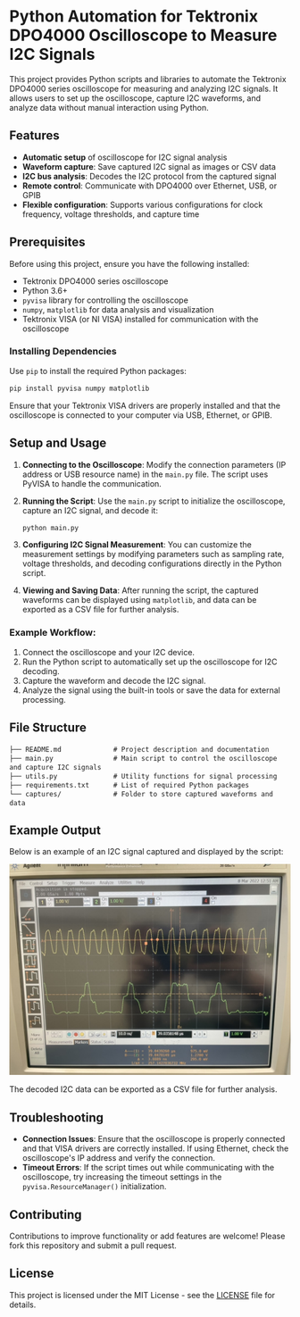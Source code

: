 # Python Automation for Tektronix DPO4000 Oscilloscope to Measure I2C Signals

This project provides Python scripts and libraries to automate the Tektronix DPO4000 series oscilloscope for measuring and analyzing I2C signals. It allows users to set up the oscilloscope, capture I2C waveforms, and analyze data without manual interaction using Python.

## Features

- **Automatic setup** of oscilloscope for I2C signal analysis
- **Waveform capture**: Save captured I2C signal as images or CSV data
- **I2C bus analysis**: Decodes the I2C protocol from the captured signal
- **Remote control**: Communicate with DPO4000 over Ethernet, USB, or GPIB
- **Flexible configuration**: Supports various configurations for clock frequency, voltage thresholds, and capture time

## Prerequisites

Before using this project, ensure you have the following installed:

- Tektronix DPO4000 series oscilloscope
- Python 3.6+
- `pyvisa` library for controlling the oscilloscope
- `numpy`, `matplotlib` for data analysis and visualization
- Tektronix VISA (or NI VISA) installed for communication with the oscilloscope

### Installing Dependencies

Use `pip` to install the required Python packages:

```bash
pip install pyvisa numpy matplotlib
```

Ensure that your Tektronix VISA drivers are properly installed and that the oscilloscope is connected to your computer via USB, Ethernet, or GPIB.

## Setup and Usage

1. **Connecting to the Oscilloscope**: 
   Modify the connection parameters (IP address or USB resource name) in the `main.py` file. The script uses PyVISA to handle the communication.

2. **Running the Script**:
   Use the `main.py` script to initialize the oscilloscope, capture an I2C signal, and decode it:

   ```bash
   python main.py
   ```

3. **Configuring I2C Signal Measurement**:
   You can customize the measurement settings by modifying parameters such as sampling rate, voltage thresholds, and decoding configurations directly in the Python script.

4. **Viewing and Saving Data**:
   After running the script, the captured waveforms can be displayed using `matplotlib`, and data can be exported as a CSV file for further analysis.

### Example Workflow:

1. Connect the oscilloscope and your I2C device.
2. Run the Python script to automatically set up the oscilloscope for I2C decoding.
3. Capture the waveform and decode the I2C signal.
4. Analyze the signal using the built-in tools or save the data for external processing.

## File Structure

```plaintext
├── README.md             # Project description and documentation
├── main.py               # Main script to control the oscilloscope and capture I2C signals
├── utils.py              # Utility functions for signal processing
├── requirements.txt      # List of required Python packages
└── captures/             # Folder to store captured waveforms and data
```

## Example Output

Below is an example of an I2C signal captured and displayed by the script:

![I2C Signal](i2c_waveform.jpeg)

The decoded I2C data can be exported as a CSV file for further analysis.

## Troubleshooting

- **Connection Issues**: Ensure that the oscilloscope is properly connected and that VISA drivers are correctly installed. If using Ethernet, check the oscilloscope's IP address and verify the connection.
- **Timeout Errors**: If the script times out while communicating with the oscilloscope, try increasing the timeout settings in the `pyvisa.ResourceManager()` initialization.

## Contributing

Contributions to improve functionality or add features are welcome! Please fork this repository and submit a pull request.

## License

This project is licensed under the MIT License - see the [LICENSE](LICENSE) file for details.
